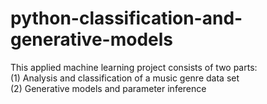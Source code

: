 # python-classification-and-generative-models  
This applied machine learning project consists of two parts:  
(1) Analysis and classification of a music genre data set  
(2) Generative models and parameter inference  

